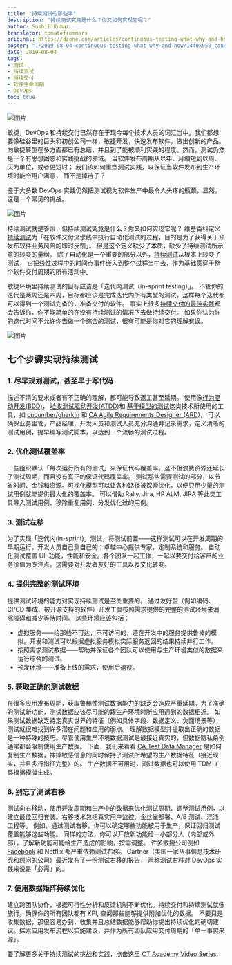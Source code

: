 ```yaml
---
title: "持续测试的那些事"
description: "持续测试究竟是什么？你又如何实现它呢？"
author: Sushil Kumar
translator: tomatofrommars
original: https://dzone.com/articles/continuous-testing-what-why-and-how
poster: "./2019-08-04-continuous-testing-what-why-and-how/1440x950_canvas_test_automation.jpg"
date: 2019-08-04
tags:
- 测试
- 持续测试
- 持续交付
- 软件生命周期
- DevOps
toc: true
---
```


![图片](./2019-08-04-continuous-testing-what-why-and-how/1440x950_canvas_test_automation.jpg)

敏捷，DevOps 和持续交付已然存在于现今每个技术人员的词汇当中。我们都想要像硅谷里的巨头和初创公司一样，敏捷开发，快速发布软件，做出创新的产品。
向敏捷转型在多方面都已有总结，并且到了能被顺利实践的程度。然而，测试仍然是一个有思想困惑和实践挑战的领域。 当软件发布周期从以年、月缩短到以周、天为单位，或者更短时；
我们该如何重塑测试实践，以保证当软件发布到生产环境时能令用户满意， 而不是掉链子？

鉴于大多数 DevOps 实践仍然把测试视为软件生产中最令人头疼的瓶颈，显然，这是一个常见的挑战。

![图片](./2019-08-04-continuous-testing-what-why-and-how/continuous-testing-main-hold-ups.png)

持续测试就是答案，但持续测试究竟是什么？你又如何实现它呢？
维基百科定义[持续测试](https://en.wikipedia.org/wiki/Continuous_testing)为「在软件交付流水线中执行自动化测试的过程，目的是为了获得关于预发布软件业务风险的即时反馈」。
但是这个定义缺少了本质，缺少了持续测试所示意的转变的量纲。
除了自动化是一个重要的部分以外，[持续测试](https://www.blazemeter.com/blog/what-%E2%80%9Ccontinuous-testing%E2%80%9D-and-how-it-even-possible)从根本上转变了测试，
它把线性过程中的时间点事件嵌入到整个过程当中去，作为基础贯穿于整个软件交付周期的所有活动中。

敏捷环境里持续测试的目标应该是「迭代内测试（in-sprint testing）」。
不管你的迭代是两周还是四周，目标都应该是完成迭代内所有类型的测试，这样每个迭代都可以得到一个测试完备的，准备交付的软件。
事实上很多[持续交付的最佳实践](https://www.blazemeter.com/blog/5-ci-cd-best-practices-for-better-code-quality)都会告诉你，你不能简单的在没有持续测试的情况下去做持续交付。
如果你认为你的迭代时间不允许你去做一个综合的测试，很有可能是你对它的理解[有误](https://www.testingexcellence.com/testing-agile-sprint-short/)。

![图片](./2019-08-04-continuous-testing-what-why-and-how/testing-embedded-throughout-sdlc.png)

## 七个步骤实现持续测试
### 1. 尽早规划测试，甚至早于写代码
描述不清的要求或者有不正确的理解，都可能导致返工甚至延期。
使用像[行为驱动开发(BDD)](https://en.wikipedia.org/wiki/Behavior-driven_development)，
[验收测试驱动开发(ATDD)](https://en.wikipedia.org/wiki/Acceptance_test%E2%80%93driven_development)和
[基于模型的测试](https://en.wikipedia.org/wiki/Model-based_testing)这类技术所使用的工具，如 [cucumber/gherkin](https://docs.cucumber.io/) 和
[CA Agile Requirements Designer (ARD)](https://www.ca.com/us/products/ca-agile-requirements-designer.html)，
可以确保业务主管，产品经理，开发人员和测试人员充分沟通并记录需求，定义清晰的测试用例，提早编写测试脚本，以达到一个流畅的测试过程。

### 2. 优化测试覆盖率
一些组织默认「每次运行所有的测试」来保证代码覆盖率。这不但浪费资源还延长了测试周期，而且没有真正的保证代码覆盖率。
测试那些需要测试的部分，以节省时间、金钱和资源。可视化模型可以让各种路径被探索优化，以便只用少量的测试用例就能提供最大化的覆盖率。
可以借助 Rally, Jira, HP ALM, JIRA 等此类工具导入测试用例、移除重复用例、分发优化过的用例。

### 3. 测试左移
为了实现「迭代内(in-sprint)」测试，将测试前置——这样测试可以在开发周期的早期运行。开发人员自己测自己的；卓越中心提供专家，定制系统和服务。
自动化测试覆盖 UI, 功能，性能和安全。各个团队一起工作，一起以要交付给客户的业务价值为专注点。这需要对开发者友好的工具以及文化转变。

### 4. 提供完整的测试环境
提供测试环境的能力对实现持续测试是至关重要的。
通过友好型（例如编码、CI/CD 集成、被开源支持的软件）开发工具按照需求提供的完整的测试环境来消除障碍和减少等待时间。
这些环境应该包括：

* 虚拟服务——给那些不可达，不可访问的，还在开发中的服务提供鲁棒的模拟。开发和测试可以根据虚拟服务模拟实际服务返回的结果持续并行工作。
* 按照需求测试数据——帮助并保证各个团队可以使用与生产环境类似的数据来运行综合的测试。
* 预发环境——准备上线的需求，使用后退役。

### 5. 获取正确的测试数据
在很多应用发布周期，获取鲁棒性测试数据能力的缺乏会造成严重延期。为了准确的测试新功能，测试数据应该尽可能的跟生产环境时所应用遇到的数据相近。
如果测试数据缺乏特定真实世界的特征（例如具体字段、数据定义、负面场景等），测试就很难找到许多潜在问题和应用的弱点。
理解数据模型并提取出正确的数据是一种特殊的技巧。尽管使用生产环境数据测试是最接近真实的，但数据隐私条例通常都会限制使用生产数据。
下面，我们来看看 [CA Test Data Manager](https://www.ca.com/us/trials/ca-test-data-manager.html) 是如何复制生产数据，抹掉敏感信息的同时保持了测试所希望的生产数据特征（接近现实，并且多行指征完整）的。
生产数据不可用时，测试数据也可以使用 TDM 工具根据模版生成。

### 6. 别忘了测试右移
测试向右移动，使用开发周期和生产中的数据来优化测试周期、调整测试用例，以建立最佳回归套装。右移技术包括真实用户监控、金丝雀部署、A/B 测试、混沌工程等。
例如，通过测试右移，你可以确定哪些功能被用于生产，保证回归测试覆盖能够这些功能。
同样的方法，你可以开放新功能给一小部分人（内部或外部），了解新功能可能给生产造成的影响，按需调整。
许多敏捷公司例如 [Facebook](https://code.fb.com/web/rapid-release-at-massive-scale/) 和 Netflix 都严重依赖测试右移。
Gartner（美国一家从事信息技术研究和顾问的公司）最近发布了一份[测试右移的报告](https://www.gartner.com/doc/3898164/devops-success-requires-shiftright-testing)，
声称测试右移对 DevOps 实践来说是「必需」的。

### 7. 使用数据矩阵持续优化
建立跨团队协作，根据可行性分析和反馈机制不断优化。持续交付和持续测试就像旅行。确保你的所有团队都有 KPI, 查阅那些能够提供附加优化的数据。
不要只是收集数据，那很容易办到，收集并且总结数据能够帮助你提出持续优化的确切建议。探索应用发布流程以实施建议，并作为所有团队应用交付周期的「单一事实来源」。

要了解更多关于持续测试的挑战和实践，点击这里 [CT Academy Video Series](https://www.continuoustesting.com/what-is-continuous-testing/).
